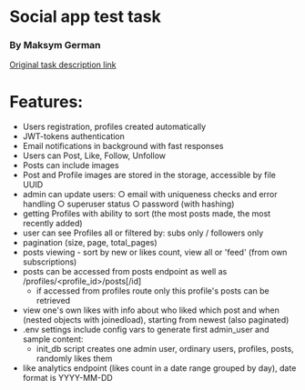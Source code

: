 # Social app test task

### By Maksym German

[Original task description link](https://drive.google.com/file/d/1lRoKVkBTtQDdNB1Zwaa0tyJS0wkR7iT1/view)


# Features:

- Users registration, profiles created automatically
- JWT-tokens authentication
- Email notifications in background with fast responses
- Users can Post, Like, Follow, Unfollow
- Posts can include images
- Post and Profile images are stored in the storage, accessible by file UUID
- admin can update users: 
    ○ email with uniqueness checks and error handling
    ○ superuser status
    ○ password (with hashing)
- getting Profiles with ability to sort (the most posts made, the most recently added)
- user can see Profiles all or filtered by: subs only / followers only
- pagination (size, page, total_pages)
- posts viewing - sort by new or likes count, view all or 'feed' (from own subscriptions)
- posts can be accessed from posts endpoint as well as /profiles/<profile_id>/posts[/id]
  - if accessed from profiles route only this profile's posts can be retrieved
- view one's own likes with info about who liked which post and when (nested objects with joinedload), starting from newest (also paginated)
- .env settings include config vars to generate first admin_user and sample content:
    - init_db script creates one admin user, ordinary users, profiles, posts, randomly likes them
- like analytics endpoint (likes count in a date range grouped by day), date format is YYYY-MM-DD
